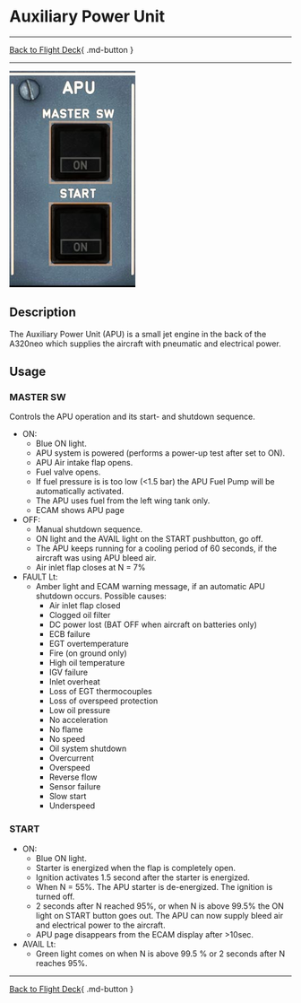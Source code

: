 # Auxiliary Power Unit

---

[Back to Flight Deck](../index.md){ .md-button }

---

![APU Panel](../../../assets/a32nx-briefing/overhead-panel/Apu-Panel.jpg "APU Panel")

## Description

The Auxiliary Power Unit (APU) is a small jet engine in the back of the A320neo which supplies the aircraft with pneumatic and electrical power.

## Usage

### MASTER SW

Controls the APU operation and its start- and shutdown sequence.

- ON:
    - Blue ON light.
    - APU system is powered (performs a power-up test after set to ON).
    - APU Air intake flap opens.
    - Fuel valve opens.
    - If fuel pressure is is too low (<1.5 bar) the APU Fuel Pump will be automatically activated.
    - The APU uses fuel from the left wing tank only.
    - ECAM shows APU page
- OFF:
    - Manual shutdown sequence.
    - ON light and the AVAIL light on the START pushbutton, go off.
    - The APU keeps running for a cooling period of 60 seconds, if the aircraft was using APU bleed air.
    - Air inlet flap closes at N = 7%
- FAULT Lt:
    - Amber light and ECAM warning message, if an automatic APU shutdown occurs. Possible causes:
        - Air inlet flap closed
        - Clogged oil filter
        - DC power lost (BAT OFF when aircraft on batteries only)
        - ECB failure
        - EGT overtemperature
        - Fire (on ground only)
        - High oil temperature
        - IGV failure
        - Inlet overheat
        - Loss of EGT thermocouples
        - Loss of overspeed protection
        - Low oil pressure
        - No acceleration
        - No flame
        - No speed
        - Oil system shutdown
        - Overcurrent
        - Overspeed
        - Reverse flow
        - Sensor failure
        - Slow start
        - Underspeed

### START

- ON:
    - Blue ON light.
    - Starter is energized when the flap is completely open.
    - Ignition activates 1.5 second after the starter is energized.
    - When N = 55%. The APU starter is de-energized. The ignition is turned off.
    - 2 seconds after N reached 95%, or when N is above 99.5% the ON light on START button goes out. The APU can now supply bleed air and electrical power to the aircraft.
    - APU page disappears from the ECAM display after >10sec.
- AVAIL Lt:
    - Green light comes on when N is above 99.5 % or 2 seconds after N reaches 95%.

---

[Back to Flight Deck](../index.md){ .md-button }
